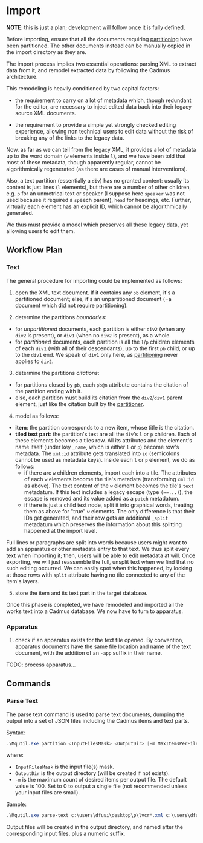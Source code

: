 # Import

**NOTE**: this is just a plan; development will follow once it is fully defined.

Before importing, ensure that all the documents requiring [partitioning](partition.md) have been partitioned. The other documents instead can be manually copied in the import directory as they are.

The import process implies two essential operations: parsing XML to extract data from it, and remodel extracted data by following the Cadmus architecture.

This remodeling is heavily conditioned by two capital factors:

- the requirement to carry on a lot of metadata which, though redundant for the editor, are necessary to inject edited data back into their legacy source XML documents.

- the requirement to provide a simple yet strongly checked editing experience, allowing non technical users to edit data without the risk of breaking any of the links to the legacy data.

Now, as far as we can tell from the legacy XML, it provides a lot of metadata up to the word domain (`w` elements inside `l`), and we have been told that most of these metadata, though apparently regular, cannot be algorithmically regenerated (as there are cases of manual interventions).

Also, a text partition (essentially a `div`) has no granted content: usually its content is just lines (`l` elements), but there are a number of other children, e.g. `p` for an unmetrical text or speaker (I suppose here `speaker` was not used because it required a `sp`eech parent), `head` for headings, etc. Further, virtually each element has an explicit ID, which cannot be algorithmically generated.

We thus must provide a model which preserves all these legacy data, yet allowing users to edit them.

## Workflow Plan

### Text

The general procedure for importing could be implemented as follows:

1. open the XML text document. If it contains any `pb` element, it's a partitioned document; else, it's an unpartitioned document (=a document which did not require partitioning).

2. determine the partitions *boundaries*:

- for *unpartitioned* documents, each partition is either `div2` (when any `div2` is present), or `div1` (when no `div2` is present), as a whole.
- for *partitioned* documents, each partition is all the `l`/`p` children elements of each `div1` (with all of their descendants), up to the first `pb` child, or up to the `div1` end. We speak of `div1` only here, as [partitioning](partition.md) never applies to `div2`.

3. determine the partitions *citations*:

- for partitions closed by `pb`, each `pb@n` attribute contains the citation of the partition ending with it.
- else, each partition must build its citation from the `div2`/`div1` parent element, just like the citation built by the [partitioner](partition.md).

4. model as follows:

- **item**: the partition corresponds to a new item, whose title is the citation.
- **tiled text part**: the partition's text are all the `div`'s `l` or `p` children. Each of these elements becomes a tiles row. All its attributes and the element's name itself (under key `_name`, which is either `l` or `p`) become row's metadata. The `xml:id` attribute gets translated into `id` (semicolons cannot be used as metadata keys). Inside each `l` or `p` element, we do as follows:
  - if there are `w` children elements, import each into a tile. The attributes of each `w` elements become the tile's metadata (transforming `xml:id` as above). The text content of the `w` element becomes the tile's `text` metadatum. If this text includes a legacy escape (type `(==...)`), the escape is removed and its value added as a `patch` metadatum.
  - if there is just a child text node, split it into graphical words, treating them as above for "true" `w` elements. The only difference is that their IDs get generated, and their row gets an additional `_split` metadatum which preserves the information about this splitting happened at the import level.

Full lines or paragraphs are split into words because users might want to add an apparatus or other metadata entry to that text. We thus split every text when importing it; then, users will be able to edit metadata at will. Once exporting, we will just reassemble the full, unsplit text when we find that no such editing occurred. We can easily spot when this happened, by looking at those rows with `split` attribute having no tile connected to any of the item's layers.

5. store the item and its text part in the target database.

Once this phase is completed, we have remodeled and imported all the works text into a Cadmus database. We now have to turn to apparatus.

### Apparatus

1. check if an apparatus exists for the text file opened. By convention, apparatus documents have the same file location and name of the text document, with the addition of an `-app` suffix in their name.

TODO: process apparatus...

## Commands

### Parse Text

The parse text command is used to parse text documents, dumping the output into a set of JSON files including the Cadmus items and text parts.

Syntax:

```ps1
.\Mqutil.exe partition <InputFilesMask> <OutputDir> [-m MaxItemsPerFile]
```

where:

- `InputFilesMask` is the input file(s) mask.
- `OutputDir` is the output directory (will be created if not exists).
- `-m` is the maximum count of desired items per output file. The default value is 100. Set to 0 to output a single file (not recommended unless your input files are small).

Sample:

```ps1
.\Mqutil.exe parse-text c:\users\dfusi\desktop\p\lvcr*.xml c:\users\dfusi\desktop\d\
```

Output files will be created in the output directory, and named after the corresponding input files, plus a numeric suffix.
